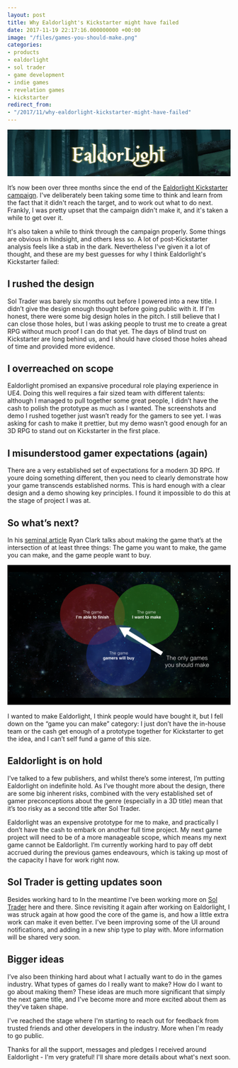 ```yaml
---
layout: post
title: Why Ealdorlight's Kickstarter might have failed
date: 2017-11-19 22:17:16.000000000 +00:00
image: "/files/games-you-should-make.png"
categories:
- products
- ealdorlight
- sol trader
- game development
- indie games
- revelation games
- kickstarter
redirect_from:
- "/2017/11/why-ealdorlight-kickstarter-might-have-failed"
---
```

![Ealdorlight Banner](/assets/img/el-banner.jpg)

It’s now been over three months since the end of the [Ealdorlight Kickstarter campaign](https://www.kickstarter.com/projects/chrismdp/ealdorlight). I've deliberately been taking some time to think and learn from the fact that it didn't reach the target, and to work out what to do next. Frankly, I was pretty upset that the campaign didn't make it, and it's taken a while to get over it.

It's also taken a while to think through the campaign properly. Some things are obvious in hindsight, and others less so. A lot of post-Kickstarter analysis feels like a stab in the dark. Nevertheless I've given it a lot of thought, and these are my best guesses for why I think Ealdorlight's Kickstarter failed:

<!--more-->

## I rushed the design

Sol Trader was barely six months out before I powered into a new title. I didn’t give the design enough thought before going public with it. If I'm honest, there were some big design holes in the pitch. I still believe that I can close those holes, but I was asking people to trust me to create a great RPG without much proof I can do that yet. The days of blind trust on Kickstarter are long behind us, and I should have closed those holes ahead of time and provided more evidence.

## I overreached on scope

Ealdorlight promised an expansive procedural role playing experience in UE4. Doing this well requires a fair sized team with different talents: although I managed to pull together some great people, I didn’t have the cash to polish the prototype as much as I wanted. The screenshots and demo I rushed together just wasn’t ready for the gamers to see yet. I was asking for cash to make it prettier, but my demo wasn’t good enough for an 3D RPG to stand out on Kickstarter in the first place.

## I misunderstood gamer expectations (again)

There are a very established set of expectations for a modern 3D RPG. If youre doing something different, then you need to clearly demonstrate how your game transcends established norms. This is hard enough with a clear design and a demo showing key principles. I found it impossible to do this at the stage of project I was at.

## So what’s next?

In his [seminal article](https://www.gamasutra.com/blogs/RyanClark/20150917/253842/What_Makes_an_Indie_Hit_How_to_Choose_the_Right_Design.php) Ryan Clark talks about making the game that’s at the intersection of at least three things: The game you want to make, the game you can make, and the game people want to buy.

![Games you should make](/assets/img/games-you-should-make.png)

I wanted to make Ealdorlight, I think people would have bought it, but I fell down on the “game you can make” category: I just don’t have the in-house team or the cash get enough of a prototype together for Kickstarter to get the idea, and I can’t self fund a game of this size.

## Ealdorlight is on hold

I’ve talked to a few publishers, and whilst there’s some interest, I’m putting Ealdorlight on indefinite hold. As I’ve thought more about the design, there are some big inherent risks, combined with the very established set of gamer preconceptions about the genre (especially in a 3D title) mean that it’s too risky as a second title after Sol Trader.

Ealdorlight was an expensive prototype for me to make, and practically I don’t have the cash to embark on another full time project. My next game project will need to be of a more manageable scope, which means my next game cannot be Ealdorlight. I’m currently working hard to pay off debt accrued during the previous games endeavours, which is taking up most of the capacity I have for work right now.

## Sol Trader is getting updates soon

Besides working hard to In the meantime I’ve been working more on [Sol Trader](http://soltrader.net) here and there. Since revisiting it again after working on Ealdorlight, I was struck again at how good the core of the game is, and how a little extra work can make it even better. I've been improving some of the UI around notifications, and adding in a new ship type to play with. More information will be shared very soon.

## Bigger ideas

I’ve also been thinking hard about what I actually want to do in the games industry. What types of games do I really want to make? How do I want to go about making them? These ideas are much more significant that simply the next game title, and I've become more and more excited about them as they've taken shape.

I've reached the stage where I'm starting to reach out for feedback from trusted friends and other developers in the industry. More when I'm ready to go public.

Thanks for all the support, messages and pledges I received around Ealdorlight - I'm very grateful! I'll share more details about what's next soon.
